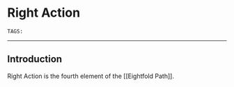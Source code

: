 # Right Action
`TAGS:` 

---
## Introduction
Right Action is the fourth element of the [[Eightfold Path]]. 
